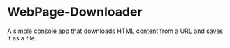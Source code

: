 # WebPage-Downloader
A simple console app that downloads HTML content from a URL and saves it as a file.
